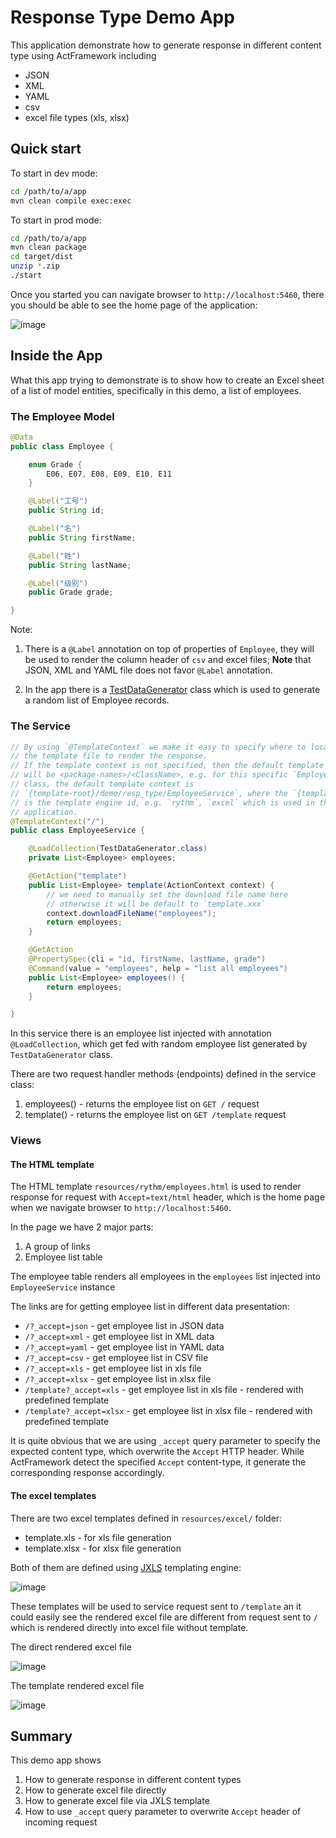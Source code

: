 # Response Type Demo App

This application demonstrate how to generate response in different content type using ActFramework including
- JSON
- XML
- YAML
- csv
- excel file types (xls, xlsx)

## Quick start

To start in dev mode:

```bash
cd /path/to/a/app
mvn clean compile exec:exec
```

To start in prod mode:

```bash
cd /path/to/a/app
mvn clean package
cd target/dist
unzip *.zip
./start
```

Once you started you can navigate browser to `http://localhost:5460`, there
 you should be able to see the home page of the application:
 
![image](https://user-images.githubusercontent.com/216930/67554599-734cac00-f75b-11e9-86ad-7a58631e424c.png)

## Inside the App

What this app trying to demonstrate is to show how to create an Excel sheet
 of a list of model entities, specifically in this demo, a list of employees.

### The Employee Model

```java
@Data
public class Employee {

    enum Grade {
        E06, E07, E08, E09, E10, E11
    }

    @Label("工号")
    public String id;

    @Label("名")
    public String firstName;

    @Label("姓")
    public String lastName;

    @Label("级别")
    public Grade grade;

}
```

Note:

1. There is a `@Label` annotation on top of properties of `Employee`, they
 will be used to render the column header of `csv` and excel files; **Note**
 that JSON, XML and YAML file does not favor `@Label` annotation.

2. In the app there is a [TestDataGenerator](https://github.com/act-gallery/response-type/blob/master/src/main/java/demo/resp_type/TestDataGenerator.java#L38) 
class which is used to generate a random list of Employee records. 

### The Service

```java
// By using `@TemplateContext` we make it easy to specify where to locate
// the template file to render the response.
// If the template context is not specified, then the default template dir
// will be <package-names>/<ClassName>, e.g. for this specific `EmployeeService`
// class, the default template context is
// `{template-root}/demo/resp_type/EmployeeService`, where the `{template-root}`
// is the template engine id, e.g. `rythm`, `excel` which is used in this
// application.
@TemplateContext("/")
public class EmployeeService {

    @LoadCollection(TestDataGenerator.class)
    private List<Employee> employees;

    @GetAction("template")
    public List<Employee> template(ActionContext context) {
        // we need to manually set the download file name here
        // otherwise it will be default to `template.xxx`
        context.downloadFileName("employees");
        return employees;
    }

    @GetAction
    @PropertySpec(cli = "id, firstName, lastName, grade")
    @Command(value = "employees", help = "list all employees")
    public List<Employee> employees() {
        return employees;
    }

}
```

In this service there is an employee list injected with annotation
 `@LoadCollection`, which get fed with random employee list generated by
  `TestDataGenerator` class.
  
There are two request handler methods (endpoints) defined in the service class:

1. employees() - returns the employee list on `GET /` request
2. template() - returns the employee list on `GET /template` request

### Views

#### The HTML template

The HTML template `resources/rythm/employees.html` is used
to render response for request with `Accept=text/html` header, which is the
home page when we navigate browser to `http://localhost:5460`.

In the page we have 2 major parts:

1. A group of links
2. Employee list table

The employee table renders all employees in the `employees` list injected
 into `EmployeeService` instance
 
The links are for getting employee list in different data presentation:

* `/?_accept=json` - get employee list in JSON data
* `/?_accept=xml` - get employee list in XML data
* `/?_accept=yaml` - get employee list in YAML data
* `/?_accept=csv` - get employee list in CSV file
* `/?_accept=xls` - get employee list in xls file
* `/?_accept=xlsx` - get employee list in xlsx file
* `/template?_accept=xls` - get employee list in xls file - rendered with predefined
 template
* `/template?_accept=xlsx` - get employee list in xlsx file - rendered with
 predefined template

It is quite obvious that we are using `_accept` query parameter to specify the expected 
content type, which overwrite the `Accept` HTTP header. While ActFramework detect the
specified `Accept` content-type, it generate the corresponding response accordingly.
 
#### The excel templates

There are two excel templates defined in `resources/excel/` folder:

* template.xls - for xls file generation
* template.xlsx - for xlsx file generation

Both of them are defined using [JXLS](http://jxls.sourceforge.net/) 
templating engine:

![image](https://user-images.githubusercontent.com/216930/65927178-eeac8d80-e43b-11e9-8cae-23552110dcd9.png)

These templates will be used to service request sent to `/template` an it
 could easily see the rendered excel file are different from request sent to
  `/` which is rendered directly into excel file without template.

The direct rendered excel file

![image](https://user-images.githubusercontent.com/216930/65926955-13eccc00-e43b-11e9-9dec-cd317d08befc.png)

The template rendered excel file

![image](https://user-images.githubusercontent.com/216930/65926980-3848a880-e43b-11e9-90fe-d7637a70a966.png)

## Summary

This demo app shows 

1. How to generate response in different content types
1. How to generate excel file directly
2. How to generate excel file via JXLS template
3. How to use `_accept` query parameter to overwrite
 `Accept` header of incoming request